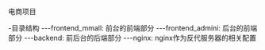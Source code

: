 电商项目

-目录结构
---frontend_mmall: 前台的前端部分
---frontend_admini: 后台的前端部分
---backend: 前后台的后端部分
---nginx: nginx作为反代服务器的相关配置
